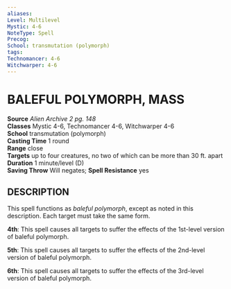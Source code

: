 ```yaml
---
aliases: 
Level: Multilevel
Mystic: 4-6
NoteType: Spell
Precog: 
School: transmutation (polymorph) 
tags: 
Technomancer: 4-6
Witchwarper: 4-6
---
```

# BALEFUL POLYMORPH, MASS

**Source** _Alien Archive 2 pg. 148_  
**Classes** Mystic 4-6, Technomancer 4-6, Witchwarper 4-6  
**School** transmutation (polymorph)  
**Casting Time** 1 round  
**Range** close  
**Targets** up to four creatures, no two of which can be more than 30 ft. apart  
**Duration** 1 minute/level (D)  
**Saving Throw** Will negates; **Spell Resistance** yes

## DESCRIPTION

This spell functions as _baleful polymorph_, except as noted in this description. Each target must take the same form.

**4th**: This spell causes all targets to suffer the effects of the 1st-level version of baleful polymorph.

**5th**: This spell causes all targets to suffer the effects of the 2nd-level version of baleful polymorph.

**6th**: This spell causes all targets to suffer the effects of the 3rd-level version of baleful polymorph.